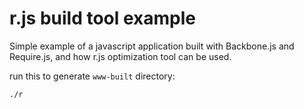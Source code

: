 # r.js build tool example

Simple example of a javascript application built with Backbone.js and Require.js, and how r.js optimization tool can be used.

run this to generate `www-built` directory:

	./r